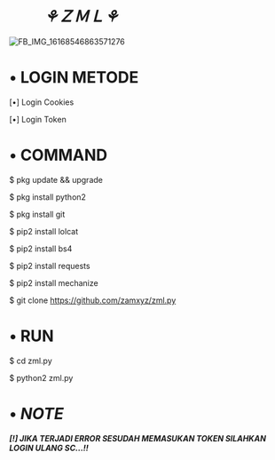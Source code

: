 # 　 　**_⚘ＺＭＬ⚘_**

![FB_IMG_16168546863571276](https://user-images.githubusercontent.com/79139059/115128175-1e16f100-a006-11eb-9b9f-21aed4a1f5ac.jpg)


# • **LOGIN METODE**

[•] Login Cookies

[•] Login Token


# • **COMMAND**

$ pkg update && upgrade

$ pkg install python2

$ pkg install git

$ pip2 install lolcat

$ pip2 install bs4

$ pip2 install requests

$ pip2 install mechanize

$ git clone https://github.com/zamxyz/zml.py


# • **RUN**

$ cd zml.py

$ python2 zml.py

# • _**NOTE**_

_**[!] JIKA TERJADI ERROR SESUDAH MEMASUKAN TOKEN SILAHKAN LOGIN ULANG SC...!!**_
